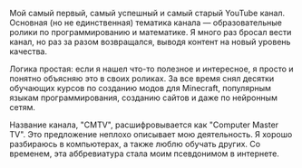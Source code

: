 Мой самый первый, самый успешный и самый старый YouTube канал.
Основная (но не единственная) тематика канала — образовательные ролики по программированию и математике.
Я много раз бросал вести канал, но раз за разом возвращался, выводя контент на новый уровень качества.

Логика простая: если я нашел что-то полезное и интересное, я просто и понятно объясняю это в своих роликах.
За все время снял десятки обучающих курсов по созданию модов для Minecraft, популярным языкам программирования, созданию сайтов и даже по нейронным сетям.

Название канала, "CMTV", расшифровывается как "Computer Master TV".
Это предложение неплохо описывает мою деятельность. Я хорошо разбираюсь в компьютерах, а также люблю обучать других.
Со временем, эта аббревиатура стала моим псевдонимом в интернете.